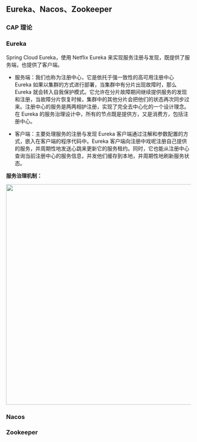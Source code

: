 ## Eureka、Nacos、Zookeeper

### CAP 理论


### Eureka

Spring Cloud Eureka，使用 Netflix Eureka 来实现服务注册与发现，既提供了服务端，也提供了客户端。

- 服务端：我们也称为注册中心，它是依托于强一致性的高可用注册中心
Eureka 如果以集群的方式进行部署，当集群中有分片出现故障时，那么 Eureka 就会转入自我保护模式。它允许在分片故障期间继续提供服务的发现和注册，当故障分片恢复时候，集群中的其他分片会把他们的状态再次同步过来。注册中心的服务是两两相护注册，实现了完全去中心化的一个设计理念。在 Eureka 的服务治理设计中，所有的节点既是提供方，又是消费方，包括注册中心。

- 客户端：主要处理服务的注册与发现
Eureka 客户端通过注解和参数配置的方式，嵌入在客户端的程序代码中。Eureka 客户端向注册中戏呢注册自己提供的服务，并周期性地发送心跳来更新它的服务租约。同时，它也能从注册中心查询当前注册中心的服务信息，并发他们缓存到本地，并周期性地刷新服务状态。

**服务治理机制：**

<image src="./images/Eureka 服务治理机制.png" width="600px">

### Nacos

### Zookeeper

